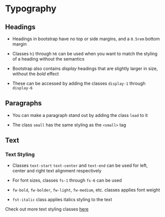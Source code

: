 # Typography

## Headings

- Headings in bootstrap have no top or side margins, and a `0.5rem` bottom margin

- Classes `h1` through `h6` can be used when you want to match the styling of
a heading without the semantics

- Bootstrap also contains *display* headings that are slightly larger in size,
without the *bold* effect

- These can be accessed by adding the classes `display-1` through `display-6`

## Paragraphs

- You can make a paragraph stand out by adding the class `lead` to it

- The class `small` has the same styling as the `<small>` tag

## Text

### Text Styling

- Classes `text-start` `text-center` and `text-end` can be used for left, center
and right text alignment respectively

- For font sizes, classes `fs-1` through `fs-6` can be used

- `fw-bold`, `fw-bolder`, `fw-light`, `fw-medium`, etc. classes applies font weight

- `fst-italic` class applies italics styling to the text

Check out more text styling classes [here](https://getbootstrap.com/docs/5.3/utilities/text/)
